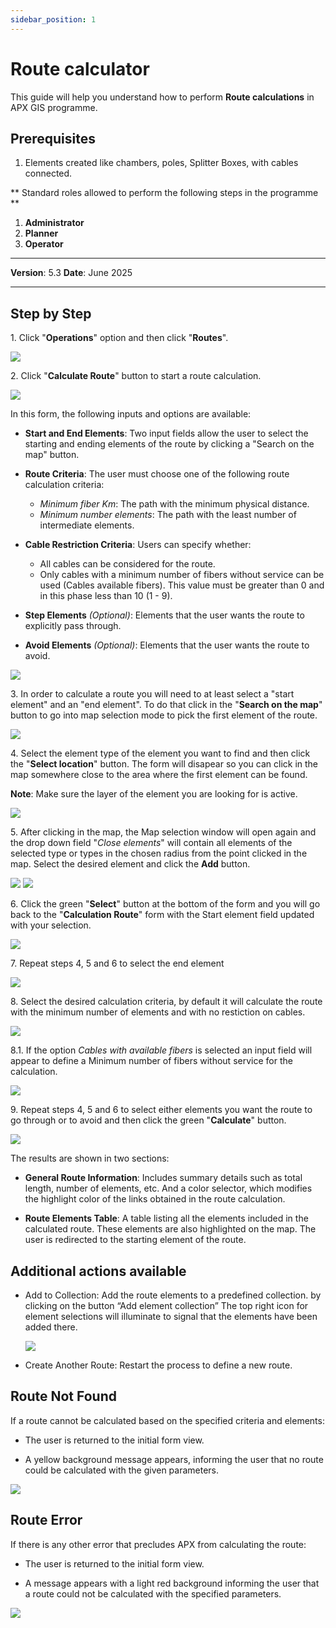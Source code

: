 ```yaml
---
sidebar_position: 1
---
```

# Route calculator

This guide will help you understand how to perform **Route calculations** in APX GIS programme.

## **Prerequisites**
1.	Elements created like chambers, poles, Splitter Boxes, with cables connected.

** Standard roles allowed to perform the following steps in the programme **

1.	**Administrator**
2.  **Planner**
3.  **Operator**

------------

**Version**: 5.3
**Date**: June 2025

------------

## **Step by Step**

1\. Click "**Operations**" option and then click "**Routes**".

![](/img/Route-calc/routes-calc-01.png)


2\. Click "**Calculate Route**" button to start a route calculation.

![](/img/Route-calc/routes-calc-02.png)



In this form, the following inputs and options are available:

* **Start and End Elements**:
    Two input fields allow the user to select the starting and ending elements of the route by clicking a "Search on the map" button.

* **Route Criteria**:
    The user must choose one of the following route calculation criteria:
    * _Minimum fiber Km_: The path with the minimum physical distance.
    * _Minimum number elements_: The path with the least number of intermediate elements.

* **Cable Restriction Criteria**:
    Users can specify whether:
    * All cables can be considered for the route.
    * Only cables with a minimum number of fibers without service can be used (Cables available fibers).
    This value must be greater than 0 and in this phase less than 10 (1 - 9).

* **Step Elements** _(Optional)_:
    Elements that the user wants the route to explicitly pass through.

* **Avoid Elements** _(Optional)_:
    Elements that the user wants the route to avoid.

![](/img/Route-calc/routes-calc-03.png)

3\. In order to calculate a route you will need to at least select a "start element" and an "end element". To do that click in the "**Search on the map**" button to go into map selection mode to pick the first element of the route.

![](/img/Route-calc/routes-calc-04.png)

4\. Select the element type of the element you want to find and then click the "**Select location**" button. The form will disapear so you can click in the map somewhere close to the area where the first element can be found.

**Note**: Make sure the layer of the element you are looking for is active.

![](/img/Route-calc/routes-calc-05A.png)

5\. After clicking in the map, the Map selection window will open again and the drop down field "_Close elements_" will contain all elements of the selected type or types in the chosen radius from the point clicked in the map. Select the desired element and click the **Add** button.

![](/img/Route-calc/routes-calc-05.png) ![](/img/Route-calc/routes-calc-06.png)

6\. Click the green "**Select**" button at the bottom of the form and you will go back to the "**Calculation Route**" form with the Start element field updated with your selection.

![](/img/Route-calc/routes-calc-07.png)


7\. Repeat steps 4, 5 and 6 to select the end element

![](/img/Route-calc/routes-calc-08.png)


8\. Select the desired calculation criteria, by default it will calculate the route with the minimum number of elements and with no restiction on cables.

![](/img/Route-calc/routes-calc-09.png)

8.1\. If the option _Cables with available fibers_ is selected an input field will appear to define a Minimum number of fibers without service for the calculation.

![](/img/Route-calc/routes-calc-09A.png)

9\. Repeat steps 4, 5 and 6 to select either elements you want the route to go through or to avoid and then click the green "**Calculate**" button.

![](/img/Route-calc/routes-calc-10.png)

The results are shown in two sections:

* **General Route Information**:
Includes summary details such as total length, number of elements, etc.
And a color selector, which modifies the highlight color of the links obtained in the route calculation.

* **Route Elements Table**:
A table listing all the elements included in the calculated route. These elements are also highlighted on the map. The user is redirected to the starting element of the route.

## Additional actions available

* Add to Collection: Add the route elements to a predefined collection. by clicking on the button “Add element collection”
    The top right icon for element selections will illuminate to signal that the elements have been added there.

    ![](/img/Route-calc/routes-calc-11.png)


* Create Another Route: Restart the process to define a new route.

## Route Not Found

If a route cannot be calculated based on the specified criteria and elements:

* The user is returned to the initial form view.

* A yellow background message appears, informing the user that no route could be calculated with the given parameters.

![](/img/Route-calc/routes-calc-12.png)

## Route Error

If there is any other error that precludes APX from calculating the route:

* The user is returned to the initial form view.

* A message appears with a light red background informing the user that a route could not be calculated with the specified parameters.

![](/img/Route-calc/routes-calc-13.png)
